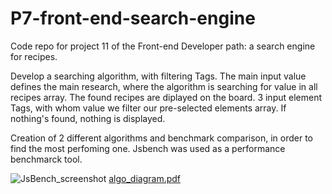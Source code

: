 # P7-front-end-search-engine
Code repo for project 11 of the Front-end Developer path: a search engine for recipes.

Develop a searching algorithm, with filtering Tags.
The main input value defines the main research, where the algorithm is searching for value in all recipes array.
The found recipes are diplayed on the board.
3 input element Tags, with whom value we filter our pre-selected elements array.
If nothing's found, nothing is displayed.

Creation of 2 different algorithms and benchmark comparison, in order to find the most perfoming one.
Jsbench was used as a performance benchmarck tool.

![JsBench_screenshot](https://user-images.githubusercontent.com/71354759/166900225-0e7fb35a-4a39-4f6c-a495-d7b2c3c33766.png)
[algo_diagram.pdf](https://github.com/vveewwee/P7-front-end-search-engine/files/8630189/algo_diagram.pdf)
